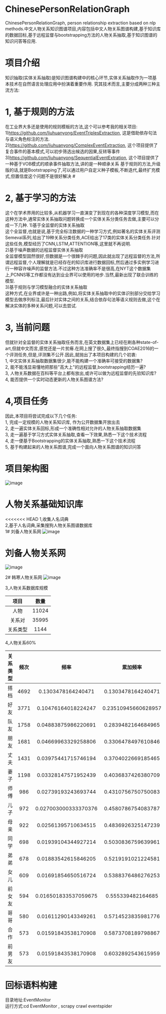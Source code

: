 # ChinesePersonRelationGraph
ChinesePersonRelationGraph, person relationship extraction based on nlp methods.中文人物关系知识图谱项目,内容包括中文人物关系图谱构建,基于知识库的数据回标,基于远程监督与bootstrapping方法的人物关系抽取,基于知识图谱的知识问答等应用.

# 项目介绍
知识抽取(实体关系抽取)是知识图谱构建中的核心环节,实体关系抽取作为一项基本技术在自然语言处理应用中扮演着重要作用.
究其技术而言,主要分成两种三种主流方法:    
# 1, 基于规则的方法  
   在工业界大多还是使用的规则模板的方法,这个可以参考我的相关项目:  
   1)https://github.com/liuhuanyong/EventTriplesExtraction, 这是借助依存句法与语义角色标注的方法.       
   2)https://github.com/liuhuanyong/ComplexEventExtraction, 这个项目提供了复合事件的基本模式,可以初步筛选出候选的因果,反转等事件    
   3)https://github.com/liuhuanyong/SequentialEventExtration, 这个项目提供了一种基于VOB模式的顺承事件抽取方法,讲的是一种顺承关系 
   基于规则的方法,升级版的话,就是Bootstrapping了,可以通过用户自定义种子模板,不断迭代,最终扩充模式,但置信度这个问题不是很好解决    #
# 2, 基于学习的方法  
   这个在学术界用的比较多,从机器学习一直演变了到现在的各种深度学习模型,而在这种方法中,通常实体关系抽取问题转换成一个实体关系分类任务去做,主要可以分成一下几种.
   1)基于全监督的实体关系抽取  
   这个全监督,也就是说,基于完全标注数据的一种学习方式,例如著名的实体关系评测Semeval系列,给出了19种关系分类任务,ACE给出了17类的实体关系分类任务.针对这些任务,模型经历了CNN,LSTM,ATTENTION等,这里就不再说明.  
   2)基于噪声数据的远程监督实体关系抽取  
   全监督模型固然很好,但数据是一个很棘手的问题,因此就出现了远程监督的方法,所谓远程监督,个人理解就是已经存在的知识库进行数据回标,然后通过多实例学习进行一种容许噪声的监督方法.不过这种方法准确率不是很高,在NYT这个数据集上,PCNNS等工作都没有达到业业界可以使用的地步.当然,最新出现了联合训练的模型.    
   3)基于规则与学习模型融合的实体关系抽取  
   这种方式,在业界或许是一种出路,例如,将实体关系抽取中的实体识别部分交给学习模型去做序列标注,最后针对实体之间的关系,结合依存句法等语义规则去做,这个在解决实体的多种关系问题,可以去尝试.  
# 3, 当前问题 
但就针对全监督的实体关系抽取任务而言,在英文数据集上已经在刷各种state-of-art,但就中文而言,感觉还是一片贫瘠.在网上搜了很久,最终指搜到COAE2016的一个评测任务,但是,评测集不公开.因此,就抛出了本项目构建的几个初衷:  
1, 中文实体关系抽取数据集很少,能不能构建一个准确率可接受的数据集?    
2, 能不能浅显易懂地把那些"高大上"的远程监督,bootstrapping经历一遍?   
3, 人物关系数据在百科等平台上都有放出,或许可以做为远程监督的先验知识库?    
4, 能否提供一个实时动态更新的人物关系图谱方法?  
# 4,项目任务
因此,本项目将尝试完成以下几个任务:  
1, 完成一定规模的人物关系知识库, 作为公开数据集开放出去  
2, 走一遍实体关系回标,形成一个准确性相对允许的人物关系抽取数据集  
3, 走一遍基于学习方式实体关系抽取,查看一下效果,熟悉一下这个技术流程    
4, 走一便基于Bootstrapping的实体关系抽取,熟悉一下这个技术流程  
5, 基于构建起来的人物关系图谱,完成一个面向人物关系图谱的知识问答  

# 项目架构图
![image](https://github.com/liuhuanyong/ChinesePersonRelationGraph/blob/master/image/project_route.png)


# 人物关系基础知识库
<<<<<<< HEAD
1,收集人名词典  
2,基于人名词典,采集搜狗人物关系图谱数据库  
1#  刘备人物关系网
![image](https://github.com/liuhuanyong/ChinesePersonRelationGraph/blob/master/image/rel_graph1.png)

# 刘备人物关系网
![image](https://github.com/liuhuanyong/ChinesePersonRelationGraph/blob/master/image/person_graph1.png)

2#  韩寒人物关系网
![image](https://github.com/liuhuanyong/ChinesePersonRelationGraph/blob/master/image/rel_graph2.png)

3,人物关系数据库规模

|项目|数量|
|:--:|:--:|
|人物|11024|
|关系对|35995|
|关系类型|1144|

4,人物关系60%

|关系类型|	频次|	频率|	累加频率|
|:--:|:--:|:--:|:--:|
|搭档	|4692|	0.1303478164240471|	0.1303478164240471|
|好友	|3771|	0.10476164018224247|	0.23510945660628957|
|队友	|1758|	0.04883875986220691	|0.2839482164684965|
|朋友	|1681|	0.04669963329258806	|0.3306478497610846|
|丈夫	|1431|	0.03975441715746194	|0.3704022669185465|
|妻子	|1198|	0.03328147571952439	|0.4036837426380709|
|师傅	|986|	0.02739193243693744	|0.4310756750750083|
|儿子	|972|	0.027003000333370376	|0.4580786754083787|
|母亲	|922|	0.02561395710634515	|0.4836926325147239|
|同学	|698|	0.01939104344927214	|0.5030836759639961|
|弟弟	|678|	0.01883542615846205	|0.5219191021224581|
|女儿	|609|	0.01691854650516724	|0.5388376486276253|
|前女友	|594|	0.016501833537059675	|0.555339482164685|
|哥哥	|580|	0.01611290143349261	|0.5714523835981776|
|合作	|573|	0.01591843538170908	|0.5873708189798867|
|前男友|	573|	0.01591843538170908	|0.6032892543615959|

# 回标语料构建
目录地址:EventMonitor  
运行方式:cd EventMonitor , scrapy crawl eventspider  




# 




















